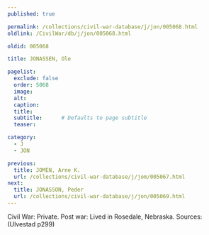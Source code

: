 ```yaml
---
published: true

permalink: /collections/civil-war-database/j/jon/005068.html
oldlink: /CivilWar/db/j/jon/005068.html

oldid: 005068

title: JONASSEN, Ole

pagelist:
  exclude: false
  order: 5068
  image: 
  alt:
  caption:
  title:
  subtitle:      # Defaults to page subtitle
  teaser:

category: 
  - J 
  - JON

previous:
  title: JOMEN, Arne K.
  url: /collections/civil-war-database/j/jom/005067.html  
next:
  title: JONASSON, Peder
  url: /collections/civil-war-database/j/jon/005069.html   
---
```

Civil War: Private. Post war: Lived in Rosedale, Nebraska. Sources: (Ulvestad p299)